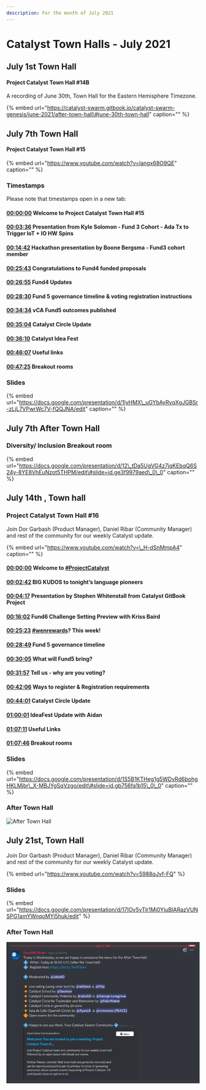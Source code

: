 ```yaml
---
description: For the month of July 2021
---
```


# Catalyst Town Halls - July 2021

## July 1st Town Hall

#### Project Catalyst Town Hall \#14B

A recording of June 30th, Town Hall for the Eastern Hemisphere Timezone.

{% embed url="https://catalyst-swarm.gitbook.io/catalyst-swarm-genesis/june-2021/after-town-hall\#june-30th-town-hall" caption="" %}

## July 7th Town Hall

#### Project Catalyst Town Hall \#15

{% embed url="https://www.youtube.com/watch?v=langx68O9QE" caption="" %}

### Timestamps

Please note that timestamps open in a new tab:

#### [00:00:00](https://www.youtube.com/watch?v=langx68O9QE&t=0s) Welcome to Project Catalyst Town Hall \#15

#### [00:03:36](https://www.youtube.com/watch?v=langx68O9QE&t=216s) Presentation from Kyle Solomon - Fund 3 Cohort - Ada Tx to Trigger IoT + IO HW Spins

#### [00:14:42](https://www.youtube.com/watch?v=langx68O9QE&t=882s) Hackathon presentation by Boone Bergsma - Fund3 cohort member

#### [00:25:43](https://www.youtube.com/watch?v=langx68O9QE&t=1543s) Congratulations to Fund4 funded proposals

#### [00:26:55](https://www.youtube.com/watch?v=langx68O9QE&t=1615s) Fund4 Updates

#### [00:28:30](https://www.youtube.com/watch?v=langx68O9QE&t=1710s) Fund 5 governance timeline & voting registration instructions

#### [00:34:34](https://www.youtube.com/watch?v=langx68O9QE&t=2074s) vCA Fund5 outcomes published

#### [00:35:04](https://www.youtube.com/watch?v=langx68O9QE&t=2104s) Catalyst Circle Update

#### [00:36:10](https://www.youtube.com/watch?v=langx68O9QE&t=2170s) Catalyst Idea Fest

#### [00:46:07](https://www.youtube.com/watch?v=langx68O9QE&t=2767s) Useful links

#### [00:47:25](https://www.youtube.com/watch?v=langx68O9QE&t=2845s) Breakout rooms

### Slides

{% embed url="https://docs.google.com/presentation/d/1lyHMX\_uGYbAyRvqXgJGBSr-zLjL7VPwrWc7V-fQQJNA/edit" caption="" %}

## July 7th After Town Hall

### Diversity/ Inclusion Breakout room

{% embed url="https://docs.google.com/presentation/d/12\_tDa5UgVG4z7jqKEbqQ6S24y-8YE8VhEuNzot5THPM/edit\#slide=id.ge3f9979aed\_0\_0" caption="" %}

## July 14th , Town hall

### Project Catalyst Town Hall \#16

Join Dor Garbash \(Product Manager\), Daniel Ribar \(Community Manager\) and rest of the community for our weekly Catalyst update.

{% embed url="https://www.youtube.com/watch?v=\_H-dSnMmpA4" caption="" %}

#### [00:00:00](https://www.youtube.com/watch?v=_H-dSnMmpA4&t=0s) Welcome to [\#ProjectCatalyst](https://www.youtube.com/hashtag/projectcatalyst)

#### [00:02:42](https://www.youtube.com/watch?v=_H-dSnMmpA4&t=162s) BIG KUDOS to tonight’s language pioneers

#### [00:04:17](https://www.youtube.com/watch?v=_H-dSnMmpA4&t=257s) Presentation by Stephen Whitenstall from Catalyst GitBook Project

#### [00:16:02](https://www.youtube.com/watch?v=_H-dSnMmpA4&t=962s) Fund6 Challenge Setting Preview with Kriss Baird

#### [00:25:23](https://www.youtube.com/watch?v=_H-dSnMmpA4&t=1523s) [\#wenrewards](https://www.youtube.com/hashtag/wenrewards)? This week!

#### [00:28:49](https://www.youtube.com/watch?v=_H-dSnMmpA4&t=1729s) Fund 5 governance timeline

#### [00:30:05](https://www.youtube.com/watch?v=_H-dSnMmpA4&t=1805s) What will Fund5 bring?

#### [00:31:57](https://www.youtube.com/watch?v=_H-dSnMmpA4&t=1917s) Tell us - why are you voting?

#### [00:42:06](https://www.youtube.com/watch?v=_H-dSnMmpA4&t=2526s) Ways to register & Registration requirements

#### [00:44:01](https://www.youtube.com/watch?v=_H-dSnMmpA4&t=2641s) Catalyst Circle Update

#### [01:00:01](https://www.youtube.com/watch?v=_H-dSnMmpA4&t=3601s) IdeaFest Update with Aidan

#### [01:07:11](https://www.youtube.com/watch?v=_H-dSnMmpA4&t=4031s) Useful Links

#### [01:07:46](https://www.youtube.com/watch?v=_H-dSnMmpA4&t=4066s) Breakout rooms

### Slides

{% embed url="https://docs.google.com/presentation/d/1S5B1KTHeg1g5WDvRd6bohgHKLMjbr\_X-MBJYgSqVzgo/edit\#slide=id.gb756fa1b15\_0\_0" caption="" %}

### After Town Hall

![After Town Hall](https://user-images.githubusercontent.com/25156451/125838656-0348caba-66ce-4534-a02e-c6fd3f7c521c.png)

## July 21st, Town Hall

Join Dor Garbash \(Product Manager\), Daniel Ribar \(Community Manager\) and rest of the community for our weekly Catalyst update.

{% embed url="https://www.youtube.com/watch?v=5988qJvf-FQ" %}

### Slides

{% embed url="https://docs.google.com/presentation/d/17IOv5yTlr1Mj0YjuBIARazVUNSPG1amYWnqoMYi5huk/edit" %}

### After Town Hall

![July 21st, After Town Hall](../.gitbook/assets/2021-07-21-4-.png)



